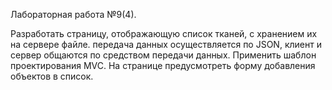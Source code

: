 Лабораторная работа №9(4).

Разработать страницу, отображающую список тканей, с хранением их на сервере файле. передача данных осуществляется по JSON, клиент и сервер общаются по средством передачи данных. Применить шаблон проектирования MVC. На странице предусмотреть форму добавления объектов в список.
